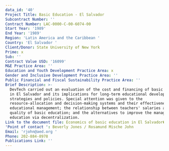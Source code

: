 ```yaml
---
data_id: '40'
Project Title: Basic Education - El Salvador
Subcontract Number: ''
Contract Number: LAC-0000-C-00-6074-00
Start Year: '1989'
End Year: '1989'
Region: 'Latin America and the Caribbean '
Country: 'El Salvador '
Client/Donor: State University of New York
Prime: x
Sub: ''
Contract Value USD: '16099'
M&E Practice Area: ''
Education and Youth Development Practice Area: x
Gender and Inclusive Development Practice Area: ''
Public Financial and Fiscal Sustainability Practice Area: ''
Brief Description: >-
  DevTech carried out an evaluation of the cost and financing of basic education
  in El Salvador and its implications for long-term educational development
  strategies and policies. Special attention was given to the
  resource-allocation and decision-making systems and their effectiveness in
  educational management; the relationship between teachers' salaries and the
  quality of basic education; and the alternatives to improve the management of
  education via decentralization.
Link to the document file: Economics of basic education in El Salvador��_
'Point of contact ': Beverly Jones / Rosamund Mische John
Email: 'rjohn@aed.org '
Phone: 202-884-8978
Publications Link: ''
---
```

